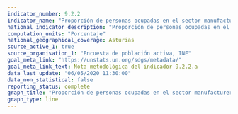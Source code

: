```yaml
---
indicator_number: 9.2.2
indicator_name: "Proporción de personas ocupadas en el sector manufacturero"
national_indicator_description: "Proporción de personas ocupadas en el sector manufacturero"
computation_units: "Porcentaje"
national_geographical_coverage: Asturias
source_active_1: true
source_organisation_1: "Encuesta de población activa, INE"
goal_meta_link: "https://unstats.un.org/sdgs/metadata/"
goal_meta_link_text: Nota metodológica del indicador 9.2.2.a
data_last_update: "06/05/2020 11:30:00"
data_non_statistical: false
reporting_status: complete
graph_title: "Proporción de personas ocupadas en el sector manufacturero"
graph_type: line
---
```

